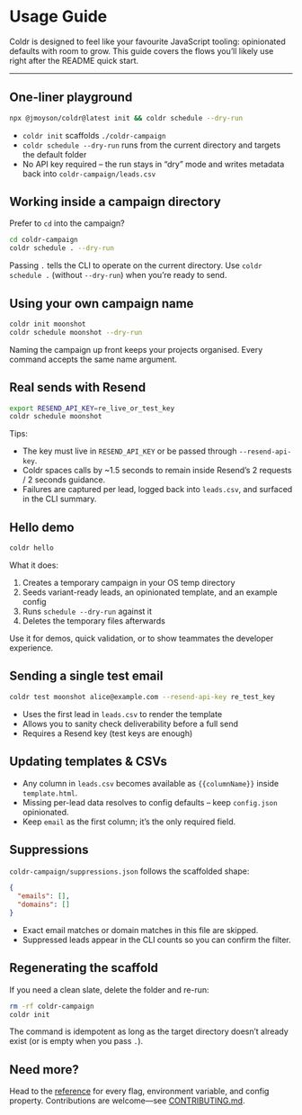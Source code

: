 # Usage Guide

Coldr is designed to feel like your favourite JavaScript tooling: opinionated defaults with room to grow. This guide covers the flows you’ll likely use right after the README quick start.

---

## One-liner playground

```bash
npx @jmoyson/coldr@latest init && coldr schedule --dry-run
```

- `coldr init` scaffolds `./coldr-campaign`
- `coldr schedule --dry-run` runs from the current directory and targets the default folder
- No API key required – the run stays in “dry” mode and writes metadata back into `coldr-campaign/leads.csv`

## Working inside a campaign directory

Prefer to `cd` into the campaign?

```bash
cd coldr-campaign
coldr schedule . --dry-run
```

Passing `.` tells the CLI to operate on the current directory. Use `coldr schedule .` (without `--dry-run`) when you’re ready to send.

## Using your own campaign name

```bash
coldr init moonshot
coldr schedule moonshot --dry-run
```

Naming the campaign up front keeps your projects organised. Every command accepts the same name argument.

## Real sends with Resend

```bash
export RESEND_API_KEY=re_live_or_test_key
coldr schedule moonshot
```

Tips:

- The key must live in `RESEND_API_KEY` or be passed through `--resend-api-key`.
- Coldr spaces calls by ~1.5 seconds to remain inside Resend’s 2 requests / 2 seconds guidance.
- Failures are captured per lead, logged back into `leads.csv`, and surfaced in the CLI summary.

## Hello demo

```bash
coldr hello
```

What it does:

1. Creates a temporary campaign in your OS temp directory
2. Seeds variant-ready leads, an opinionated template, and an example config
3. Runs `schedule --dry-run` against it
4. Deletes the temporary files afterwards

Use it for demos, quick validation, or to show teammates the developer experience.

## Sending a single test email

```bash
coldr test moonshot alice@example.com --resend-api-key re_test_key
```

- Uses the first lead in `leads.csv` to render the template
- Allows you to sanity check deliverability before a full send
- Requires a Resend key (test keys are enough)

## Updating templates & CSVs

- Any column in `leads.csv` becomes available as `{{columnName}}` inside `template.html`.
- Missing per-lead data resolves to config defaults – keep `config.json` opinionated.
- Keep `email` as the first column; it’s the only required field.

## Suppressions

`coldr-campaign/suppressions.json` follows the scaffolded shape:

```json
{
  "emails": [],
  "domains": []
}
```

- Exact email matches or domain matches in this file are skipped.
- Suppressed leads appear in the CLI counts so you can confirm the filter.

## Regenerating the scaffold

If you need a clean slate, delete the folder and re-run:

```bash
rm -rf coldr-campaign
coldr init
```

The command is idempotent as long as the target directory doesn’t already exist (or is empty when you pass `.`).

## Need more?

Head to the [reference](reference.md) for every flag, environment variable, and config property. Contributions are welcome—see [CONTRIBUTING.md](../CONTRIBUTING.md).
